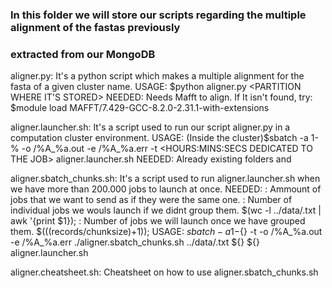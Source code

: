 
### In this folder we will store our scripts regarding the multiple alignment of the fastas previously  ###
### extracted from our MongoDB                                                                          ###


aligner.py: It's a python script which makes a multiple alignment for the fasta of a given cluster name.
        USAGE: $python aligner.py <CLUSTER NAME> <PARTITION WHERE IT'S STORED>
        NEEDED: Needs Mafft to align. If It isn't found, try: $module load MAFFT/7.429-GCC-8.2.0-2.31.1-with-extensions

aligner.launcher.sh: It's a script used to run our script aligner.py in a computation cluster environment.
		USAGE: (Inside the cluster)$sbatch -a 1-<CLUSTER FILE NUMBER OF LINES>%<MAX NUMBER OF TASKS RUNNING AT THE SAME TIME> -o <SLURM OUT FOLDER>/%A_%a.out -e <SLURM ERROR FOLDER>/%A_%a.err -t <HOURS:MINS:SECS DEDICATED TO THE JOB> aligner.launcher.sh <FILENAME WITH THE CLUSTER NAMES AND PARTITIONS>
		NEEDED: Already existing folders <SLURM OUT FOLDER> and <SLURM ERROR FOLDER>

aligner.sbatch_chunks.sh: It's a script used to run aligner.launcher.sh when we have more than 200.000 jobs to launch at once.
		NEEDED: <CHUNKSIZE>: Ammount of jobs that we want to send as if they were the same one.
			<RECORDS>: Number of individual jobs we wouls launch if we didnt group them. $(wc -l ../data/<OUTFILE>.txt | awk '{print $1});
			<JOBS>: Number of jobs we will launch once we have grouped them. $(((records/chunksize)+1));
		USAGE: $sbatch -a 1-${<JOBS>} -t <TIME> -o <SLURM OUT FOLDER>/%A_%a.out -e <SLURM EROR FOLDER>/%A_%a.err ./aligner.sbatch_chunks.sh ../data/<OUTFILE>.txt ${<CHUNKSIZE>} ${<RECORDS>} aligner.launcher.sh 

aligner.cheatsheet.sh: Cheatsheet on how to use aligner.sbatch_chunks.sh
